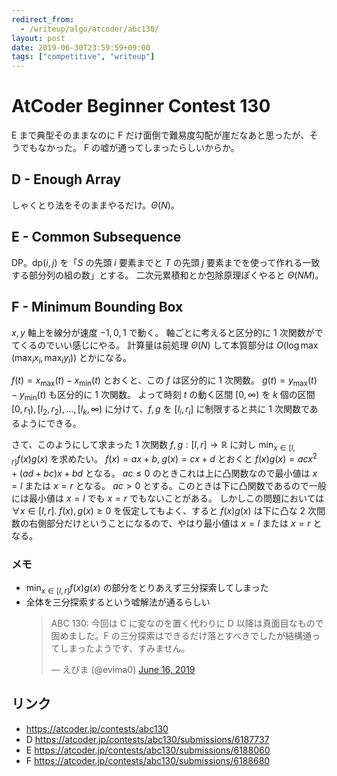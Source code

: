 ```yaml
---
redirect_from:
  - /writeup/algo/atcoder/abc130/
layout: post
date: 2019-06-30T23:59:59+09:00
tags: ["competitive", "writeup"]
---
```


# AtCoder Beginner Contest 130

E まで典型そのままなのに F だけ面倒で難易度勾配が崖だなあと思ったが、そうでもなかった。
F の嘘が通ってしまったらしいからか。

## D - Enough Array

しゃくとり法をそのままやるだけ。$\Theta(N)$。

## E - Common Subsequence

DP。$\mathrm{dp}(i, j)$ を「$S$ の先頭 $i$ 要素までと $T$ の先頭 $j$ 要素までを使って作れる一致する部分列の組の数」とする。
二次元累積和とか包除原理ぽくやると $\Theta(NM)$。

## F - Minimum Bounding Box

$x, y$ 軸上を線分が速度 $-1, 0, 1$ で動く。
軸ごとに考えると区分的に $1$ 次関数がでてくるのでいい感じにやる。
計算量は前処理 $\Theta(N)$ して本質部分は $O(\log \max(\max_i x_i, \max_i y_i))$ とかになる。

$f(t) = x _ \max (t) - x _ \min (t)$ とおくと、この $f$ は区分的に $1$ 次関数。
$g(t) = y _ \max (t) - y _ \min (t)$ も区分的に $1$ 次関数。
よって時刻 $t$ の動く区間 $[0, \infty)$ を $k$ 個の区間 $[0, r_1), [l_2, r_2), \dots, [l_k, \infty)$ に分けて、$f, g$ を $[l_i, r_i]$ に制限すると共に $1$ 次関数であるようにできる。

さて、このようにして求まった $1$ 次関数 $f, g : [l, r] \to \mathbb{R}$ に対し $\min _ {x \in [l, r]} f(x)g(x)$ を求めたい。
$f(x) = ax + b, \; g(x) = cx + d$ とおくと $f(x)g(x) = acx^2 + (ad + bc)x + bd$ となる。
$ac \le 0$ のときこれは上に凸関数なので最小値は $x = l$ または $x = r$ となる。
$ac \gt 0$ とする。このときは下に凸関数であるので一般には最小値は $x = l$ でも $x = r$ でもないことがある。
しかしこの問題においては $\forall x \in [l, r]. \; f(x), \, g(x) \ge 0$ を仮定してもよく、すると $f(x)g(x)$ は下に凸な $2$ 次間数の右側部分だけということになるので、やはり最小値は $x = l$ または $x = r$ となる。

### メモ

-   $\min _ {x \in [l, r]} f(x)g(x)$ の部分をとりあえず三分探索してしまった
-   全体を三分探索するという嘘解法が通るらしい
    <blockquote class="twitter-tweet"><p lang="ja" dir="ltr">ABC 130: 今回は C に変なのを置く代わりに D 以降は真面目なもので固めました。F の三分探索はできるだけ落とすべきでしたが結構通ってしまったようです、すみません。</p>&mdash; えびま (@evima0) <a href="https://twitter.com/evima0/status/1140252826871840769?ref_src=twsrc%5Etfw">June 16, 2019</a></blockquote> <script async src="https://platform.twitter.com/widgets.js" charset="utf-8"></script>

## リンク

-   <https://atcoder.jp/contests/abc130>
-   D <https://atcoder.jp/contests/abc130/submissions/6187737>
-   E <https://atcoder.jp/contests/abc130/submissions/6188060>
-   F <https://atcoder.jp/contests/abc130/submissions/6188680>
